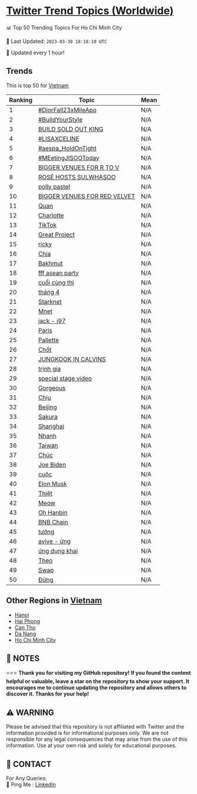 [Twitter Trend Topics (Worldwide)](https://github.com/ErcinDedeoglu/Twitter-Trend-Topics)
==========


📊 Top 50 Trending Topics For Ho Chi Minh City

📆 Last Updated: `2023-03-30 18:18:10 UTC`

🔧 Updated every 1 hour!


## Trends

This is top 50 for [Vietnam](</Vietnam>)

| Ranking | Topic | Mean |
| ------- | ------------ | ------------ |
| 1 | [#DiorFall23xMileApo](http://twitter.com/search?q=%23DiorFall23xMileApo) | N/A |
| 2 | [#BuildYourStyle](http://twitter.com/search?q=%23BuildYourStyle) | N/A |
| 3 | [BUILD SOLD OUT KING](http://twitter.com/search?q=BUILD+SOLD+OUT+KING) | N/A |
| 4 | [#LISAXCELINE](http://twitter.com/search?q=%23LISAXCELINE) | N/A |
| 5 | [#aespa_HoldOnTight](http://twitter.com/search?q=%23aespa_HoldOnTight) | N/A |
| 6 | [#MEetingJISOOToday](http://twitter.com/search?q=%23MEetingJISOOToday) | N/A |
| 7 | [BIGGER VENUES FOR R TO V](http://twitter.com/search?q=BIGGER+VENUES+FOR+R+TO+V) | N/A |
| 8 | [ROSÉ HOSTS SULWHASOO](http://twitter.com/search?q=ROS%c3%89+HOSTS+SULWHASOO) | N/A |
| 9 | [polly pastel](http://twitter.com/search?q=polly+pastel) | N/A |
| 10 | [BIGGER VENUES FOR RED VELVET](http://twitter.com/search?q=BIGGER+VENUES+FOR+RED+VELVET) | N/A |
| 11 | [Quan](http://twitter.com/search?q=Quan) | N/A |
| 12 | [Charlotte](http://twitter.com/search?q=Charlotte) | N/A |
| 13 | [TikTok](http://twitter.com/search?q=TikTok) | N/A |
| 14 | [Great Project](http://twitter.com/search?q=Great+Project) | N/A |
| 15 | [ricky](http://twitter.com/search?q=ricky) | N/A |
| 16 | [Chia](http://twitter.com/search?q=Chia) | N/A |
| 17 | [Bakhmut](http://twitter.com/search?q=Bakhmut) | N/A |
| 18 | [fff asean party](http://twitter.com/search?q=fff+asean+party) | N/A |
| 19 | [cuối cùng thì](http://twitter.com/search?q=cu%e1%bb%91i+c%c3%b9ng+th%c3%ac) | N/A |
| 20 | [tháng 4](http://twitter.com/search?q=th%c3%a1ng+4) | N/A |
| 21 | [Starknet](http://twitter.com/search?q=Starknet) | N/A |
| 22 | [Mnet](http://twitter.com/search?q=Mnet) | N/A |
| 23 | [jack - j97](http://twitter.com/search?q=jack+-+j97) | N/A |
| 24 | [Paris](http://twitter.com/search?q=Paris) | N/A |
| 25 | [Pallette](http://twitter.com/search?q=Pallette) | N/A |
| 26 | [Chốt](http://twitter.com/search?q=Ch%e1%bb%91t) | N/A |
| 27 | [JUNGKOOK IN CALVINS](http://twitter.com/search?q=JUNGKOOK+IN+CALVINS) | N/A |
| 28 | [trịnh gia](http://twitter.com/search?q=tr%e1%bb%8bnh+gia) | N/A |
| 29 | [special stage video](http://twitter.com/search?q=special+stage+video) | N/A |
| 30 | [Gorgeous](http://twitter.com/search?q=Gorgeous) | N/A |
| 31 | [Chịu](http://twitter.com/search?q=Ch%e1%bb%8bu) | N/A |
| 32 | [Beijing](http://twitter.com/search?q=Beijing) | N/A |
| 33 | [Sakura](http://twitter.com/search?q=Sakura) | N/A |
| 34 | [Shanghai](http://twitter.com/search?q=Shanghai) | N/A |
| 35 | [Nhanh](http://twitter.com/search?q=Nhanh) | N/A |
| 36 | [Taiwan](http://twitter.com/search?q=Taiwan) | N/A |
| 37 | [Chúc](http://twitter.com/search?q=Ch%c3%bac) | N/A |
| 38 | [Joe Biden](http://twitter.com/search?q=Joe+Biden) | N/A |
| 39 | [cuộc](http://twitter.com/search?q=cu%e1%bb%99c) | N/A |
| 40 | [Elon Musk](http://twitter.com/search?q=Elon+Musk) | N/A |
| 41 | [Thiệt](http://twitter.com/search?q=Thi%e1%bb%87t) | N/A |
| 42 | [Meow](http://twitter.com/search?q=Meow) | N/A |
| 43 | [Oh Hanbin](http://twitter.com/search?q=Oh+Hanbin) | N/A |
| 44 | [BNB Chain](http://twitter.com/search?q=BNB+Chain) | N/A |
| 45 | [tưởng](http://twitter.com/search?q=t%c6%b0%e1%bb%9fng) | N/A |
| 46 | [avive - ứng](http://twitter.com/search?q=avive+-+%e1%bb%a9ng) | N/A |
| 47 | [ứng dụng khai](http://twitter.com/search?q=%e1%bb%a9ng+d%e1%bb%a5ng+khai) | N/A |
| 48 | [Theo](http://twitter.com/search?q=Theo) | N/A |
| 49 | [Swap](http://twitter.com/search?q=Swap) | N/A |
| 50 | [Đừng](http://twitter.com/search?q=%c4%90%e1%bb%abng) | N/A |



## Other Regions in [Vietnam](</Vietnam>)

* [Hanoi](</Vietnam/Hanoi.md>)
* [Hai Phong](</Vietnam/Hai Phong.md>)
* [Can Tho](</Vietnam/Can Tho.md>)
* [Da Nang](</Vietnam/Da Nang.md>)
* [Ho Chi Minh City](</Vietnam/Ho Chi Minh City.md>)



## 📝 NOTES

⭐⭐⭐ **Thank you for visiting my GitHub repository! If you found the content helpful or valuable, leave a star on the repository to show your support. It encourages me to continue updating the repository and allows others to discover it. Thanks for your help!**


## ⚠️ WARNING

Please be advised that this repository is not affiliated with Twitter and the information provided is for informational purposes only. We are not responsible for any legal consequences that may arise from the use of this information. Use at your own risk and solely for educational purposes.


## 📨 CONTACT

 For Any Queries:  
            🏓 Ping Me : [LinkedIn](https://www.linkedin.com/in/ercindedeoglu/)
